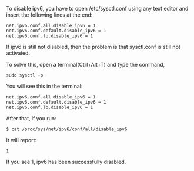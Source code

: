 To disable ipv6, you have to open /etc/sysctl.conf using any text editor and insert the following lines at the end:
```
net.ipv6.conf.all.disable_ipv6 = 1
net.ipv6.conf.default.disable_ipv6 = 1
net.ipv6.conf.lo.disable_ipv6 = 1
```
If ipv6 is still not disabled, then the problem is that sysctl.conf is still not activated.

To solve this, open a terminal(Ctrl+Alt+T) and type the command,
```
sudo sysctl -p
```
You will see this in the terminal:
```
net.ipv6.conf.all.disable_ipv6 = 1
net.ipv6.conf.default.disable_ipv6 = 1
net.ipv6.conf.lo.disable_ipv6 = 1
```
After that, if you run:
```
$ cat /proc/sys/net/ipv6/conf/all/disable_ipv6
```
It will report:
```
1
```
If you see 1, ipv6 has been successfully disabled.
